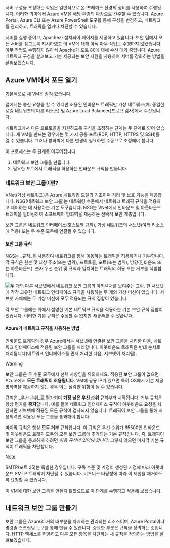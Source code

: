 서버 구성을 조정하는 작업은 일반적으로 온-프레미스 환경의 장비를 사용하여 수행됩니다. 이러한 의미에서 Azure VM을 해당 환경의 확장으로 간주할 수 있습니다. Azure Portal, Azure CLI 또는 Azure PowerShell 도구를 통해 구성을 변경하고, 네트워크를 관리하고, 트래픽을 열거나 차단할 수 있습니다.

서버를 실행 중이고, Apache가 설치되어 페이지를 제공하고 있습니다. 보안 팀에서 모든 서버를 잠그도록 지시하였고 이 VM에 대해 아직 아무 작업도 수행하지 않았습니다. 아무 작업도 수행하지 않아서 Apache가 포트 80에 대해 수신 대기 중입니다. Azure 네트워크 구성을 살펴보고 기본 제공되는 보안 지원을 사용하여 서버를 강화하는 방법을 살펴보겠습니다.

## <a name="opening-ports-in-azure-vms"></a>Azure VM에서 포트 열기

기본적으로 새 VM은 잠겨 있습니다. 

앱에서는 송신 요청을 할 수 있지만 허용된 인바운드 트래픽만 가상 네트워크(예: 동일한 로컬 네트워크의 다른 리소스) 및 Azure Load Balancer(프로브 검사)에서 수신됩니다.

네트워크에서 다른 프로토콜을 지원하도록 구성을 조정하는 단계는 두 단계로 되어 있습니다. 새 VM을 만드는 경우에는 몇 가지 공통 포트(RDP, HTTP, HTTPS 및 SSH)를 열 수 있습니다. 그러나 방화벽에 다른 변경이 필요하면 수동으로 조정해야 합니다.

이 프로세스는 두 단계로 이루어집니다.

1. 네트워크 보안 그룹을 만듭니다.
2. 필요한 포트에서 트래픽을 허용하는 인바운드 규칙을 만듭니다.

### <a name="what-is-a-network-security-group"></a>네트워크 보안 그룹이란?

VNet(가상 네트워크)은 Azure 네트워킹 모델의 기초이며 격리 및 보호 기능을 제공합니다. NSG(네트워크 보안 그룹)는 네트워킹 수준에서 네트워크 트래픽 규칙을 적용하고 제어하는 데 사용하는 기본 도구입니다. NSG는 VNet에서 인바운드 및 아웃바운드 트래픽을 필터링하여 소프트웨어 방화벽을 제공하는 선택적 보안 계층입니다. 

보안 그룹은 네트워크 인터페이스(호스트별 규칙), 가상 네트워크의 서브넷(여러 리소스에 적용) 또는 두 수준 모두에 연결될 수 있습니다. 

#### <a name="security-group-rules"></a>보안 그룹 규칙

NGS는 _규칙_을 사용하여 네트워크를 통해 이동하는 트래픽을 허용하거나 거부합니다. 각 규칙은 원본 및 대상 주소(또는 범위), 프로토콜, 포트(또는 범위), 방향(인바운드 또는 아웃바운드), 숫자 우선 순위 및 규칙과 일치하는 트래픽의 허용 또는 거부를 식별합니다.

![두 개의 다른 서브넷에서 네트워크 보안 그룹의 아키텍처를 보여주는 그림. 한 서브넷에 각각 고유한 네트워크 인터페이스 규칙을 사용하는 두 개의 가상 머신이 있습니다.  서브넷 자체에는 두 가상 머신에 모두 적용되는 규칙 집합이 있습니다. ](../media/7-nsg-rules.png)

각 보안 그룹에는 위에서 설명한 기본 네트워크 규칙을 적용하는 기본 보안 규칙 집합이 있습니다. 이러한 기본 규칙은 수정할 수 없지만 _재정의할 수 있습니다_.

#### <a name="how-azure-uses-network-rules"></a>Azure가 네트워크 규칙을 사용하는 방법

인바운드 트래픽의 경우 Azure에서는 서브넷에 연결된 보안 그룹을 처리한 다음, 네트워크 인터페이스에 적용된 보안 그룹을 처리합니다. 아웃바운드 트래픽은 반대 순서로 처리됩니다(네트워크 인터페이스를 먼저 처리한 다음, 서브넷이 처리됨).

> [!WARNING]  
> 보안 그룹은 두 수준 모두에서 선택 사항임을 유의하세요. 적용된 보안 그룹이 없으면 Azure에서 **모든 트래픽이 허용됩니다**. VM에 공용 IP가 있으면 특히 OS에서 기본 제공 방화벽을 제공하지 않는 경우 이는 심각한 위험이 될 수 있습니다.

규칙은 _우선 순위_로 평가되며 **가장 낮은 우선 순위** 규칙부터 시작됩니다. 거부 규칙은 항상 평가를 **중지**합니다. 예를 들어 네트워크 인터페이스 규칙이 아웃바운드 요청을 차단하면 서브넷에 적용된 모든 규칙이 검사되지 않습니다. 트래픽이 보안 그룹을 통해 허용되려면 적용된 _모든_ 그룹을 통과해야 합니다.

마지막 규칙은 항상 **모두 거부** 규칙입니다. 이 규칙은 우선 순위가 65500인 인바운드 및 아웃바운드 트래픽 모두의 모든 보안 그룹에 추가되는 기본 규칙입니다. 즉, 트래픽이 보안 그룹을 통과하게 하려면 _허용 규칙이 있어야 합니다_. 그렇지 않으면 마지막 기본 규칙이 트래픽을 차단합니다.

> [!NOTE]  
> SMTP(포트 25)는 특별한 경우입니다. 구독 수준 및 계정이 생성된 시점에 따라 아웃바운드 SMTP 트래픽이 차단될 수 있습니다. 비즈니스 타당성에 따라 이 제한을 제거하도록 요청할 수 있습니다.

이 VM에 대한 보안 그룹을 만들지 않았으므로 이 단계를 수행하고 적용해 보겠습니다.

## <a name="creating-network-security-groups"></a>네트워크 보안 그룹 만들기

보안 그룹은 Azure의 거의 대부분을 차지하는 관리되는 리소스이며, Azure Portal이나 명령줄 스크립팅 도구를 통해 만들 수 있습니다. 중요한 부분은 규칙을 정의하는 것입니다. HTTP 액세스를 허용하고 다른 모든 항목을 차단하는 새 규칙을 정의하는 방법을 살펴보겠습니다.